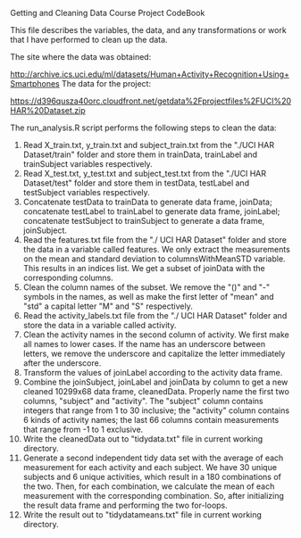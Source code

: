 Getting and Cleaning Data Course Project CodeBook

This file describes the variables, the data, and any transformations or work that I have performed to clean up the data.

The site where the data was obtained:

http://archive.ics.uci.edu/ml/datasets/Human+Activity+Recognition+Using+Smartphones
The data for the project:

https://d396qusza40orc.cloudfront.net/getdata%2Fprojectfiles%2FUCI%20HAR%20Dataset.zip

The run_analysis.R script performs the following steps to clean the data:

1)	Read X_train.txt, y_train.txt and subject_train.txt from the "./UCI HAR Dataset/train" folder and store them in trainData, trainLabel and trainSubject variables respectively.
2)	Read X_test.txt, y_test.txt and subject_test.txt from the "./UCI HAR Dataset/test" folder and store them in testData, testLabel and testSubject variables respectively.
3)	Concatenate testData to trainData to generate data frame, joinData; concatenate testLabel to trainLabel to generate data frame, joinLabel; concatenate testSubject to trainSubject to generate a data frame, joinSubject.
4)	Read the features.txt file from the "./ UCI HAR Dataset" folder and store the data in a variable called features. We only extract the measurements on the mean and standard deviation to columnsWithMeanSTD variable. This results in an indices list. We get a subset of joinData with the corresponding columns.
5)	Clean the column names of the subset. We remove the "()" and "-" symbols in the names, as well as make the first letter of "mean" and "std" a capital letter "M" and "S" respectively.
6)	Read the activity_labels.txt file from the "./ UCI HAR Dataset" folder and store the data in a variable called activity.
7)	Clean the activity names in the second column of activity. We first make all names to lower cases. If the name has an underscore between letters, we remove the underscore and capitalize the letter immediately after the underscore.
8)	Transform the values of joinLabel according to the activity data frame.
9)	Combine the joinSubject, joinLabel and joinData by column to get a new cleaned 10299x68 data frame, cleanedData. Properly name the first two columns, "subject" and "activity". The "subject" column contains integers that range from 1 to 30 inclusive; the "activity" column contains 6 kinds of activity names; the last 66 columns contain measurements that range from -1 to 1 exclusive.
10)	Write the cleanedData out to "tidydata.txt" file in current working directory.
11)	Generate a second independent tidy data set with the average of each measurement for each activity and each subject. We have 30 unique subjects and 6 unique activities, which result in a 180 combinations of the two. Then, for each combination, we calculate the mean of each measurement with the corresponding combination. So, after initializing the result data frame and performing the two for-loops.
12)	Write the result out to "tidydatameans.txt" file in current working directory.

